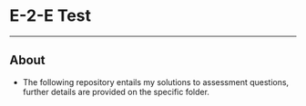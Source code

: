 # E-2-E Test
------------------------
## About
- The following repository entails my solutions to assessment questions, further details are provided on the specific folder.
